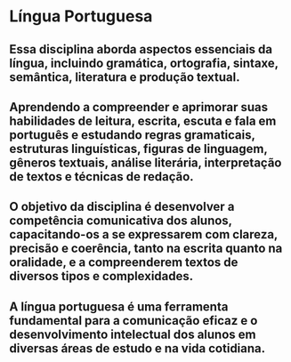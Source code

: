 # Língua Portuguesa
## Essa disciplina aborda aspectos essenciais da língua, incluindo gramática, ortografia, sintaxe, semântica, literatura e produção textual.
## Aprendendo a compreender e aprimorar suas habilidades de leitura, escrita, escuta e fala em português e estudando regras gramaticais, estruturas linguísticas, figuras de linguagem, gêneros textuais, análise literária, interpretação de textos e técnicas de redação.
## O objetivo da disciplina é desenvolver a competência comunicativa dos alunos, capacitando-os a se expressarem com clareza, precisão e coerência, tanto na escrita quanto na oralidade, e a compreenderem textos de diversos tipos e complexidades.
## A língua portuguesa é uma ferramenta fundamental para a comunicação eficaz e o desenvolvimento intelectual dos alunos em diversas áreas de estudo e na vida cotidiana.







